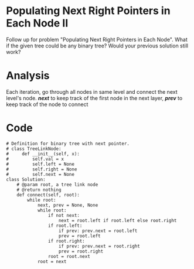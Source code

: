 # Populating Next Right Pointers in Each Node II
Follow up for problem "Populating Next Right Pointers in Each Node".
What if the given tree could be any binary tree? Would your previous solution still work?
# Analysis
Each iteration, go through all nodes in same level and connect the next level's node.
***next*** to keep track of the first node in the next layer, ***prev*** to keep track of the node to connect  
# Code
```
# Definition for binary tree with next pointer.
# class TreeLinkNode:
#     def __init__(self, x):
#         self.val = x
#         self.left = None
#         self.right = None
#         self.next = None
class Solution:
    # @param root, a tree link node
    # @return nothing
    def connect(self, root):
        while root:
            next, prev = None, None
            while root:
                if not next:
                    next = root.left if root.left else root.right
                if root.left:
                    if prev: prev.next = root.left
                    prev = root.left
                if root.right:
                    if prev: prev.next = root.right
                    prev = root.right
                root = root.next
            root = next
```